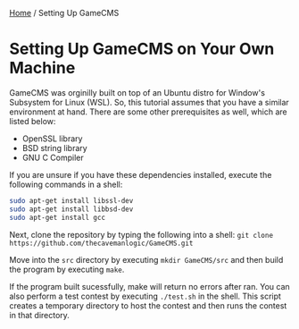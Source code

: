 [Home](index.md) / Setting Up GameCMS

# Setting Up GameCMS on Your Own Machine

GameCMS was orginilly built on top of an Ubuntu distro for Window's Subsystem for Linux (WSL). So, this tutorial assumes that you have a similar environment at hand. There are some other prerequisites as well, which are listed below:
* OpenSSL library
* BSD string library
* GNU C Compiler

If you are unsure if you have these dependencies installed, execute the following commands in a shell:
```bash
sudo apt-get install libssl-dev
sudo apt-get install libbsd-dev
sudo apt-get install gcc
```

Next, clone the repository by typing the following into a shell:
```git clone https://github.com/thecavemanlogic/GameCMS.git```

Move into the ```src``` directory by executing ```mkdir GameCMS/src``` and then build the program by executing ```make```.

If the program built sucessfully, make will return no errors after ran. You can also perform a test contest by executing ```./test.sh``` in the shell. This script creates a temporary directory to host the contest and then runs the contest in that directory.
